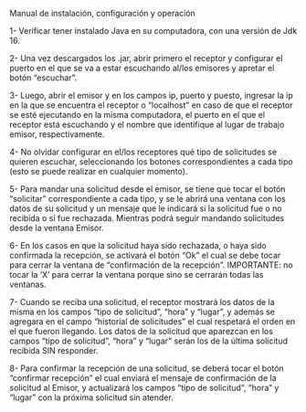 Manual de instalación, configuración y operación

1- Verificar tener instalado Java en su computadora, con una versión de Jdk 16. 

2- Una vez descargados los .jar, abrir primero el receptor y configurar el puerto en el que se va a estar escuchando al/los emisores y apretar el botón “escuchar”. 

3- Luego, abrir el emisor y en los campos ip, puerto y puesto, ingresar la ip en la que se encuentra el receptor o “localhost” en caso de que el receptor se esté ejecutando en la misma computadora, el puerto en el que el receptor está escuchando y el nombre que identifique al lugar de trabajo emisor, respectivamente.

4- No olvidar configurar en el/los receptores qué tipo de solicitudes se quieren escuchar, seleccionando los botones correspondientes a cada tipo (esto se puede realizar en cualquier momento).

5- Para mandar una solicitud desde el emisor, se tiene que tocar el botón “solicitar” correspondiente a cada tipo, y se le abrirá una ventana con los datos de su solicitud y un mensaje que le indicará si la solicitud fue o no recibida o si fue rechazada. Mientras podrá seguir mandando solicitudes desde la ventana Emisor.

6- En los casos en que la solicitud haya sido rechazada, o haya sido confirmada la recepción, se activará el botón “Ok” el cual se debe tocar para cerrar la ventana de “confirmación de la recepción”. IMPORTANTE: no tocar la ‘X’ para cerrar la ventana porque sino se cerrarán todas las ventanas.

7- Cuando se reciba una solicitud, el receptor mostrará los datos de la misma en los campos “tipo de solicitud”, “hora” y “lugar”, y además se agregara en el campo “historial de solicitudes” el cual respetará el orden en el que fueron llegando. Los datos de la solicitud que aparezcan en los campos “tipo de solicitud”, “hora” y “lugar” serán los de la última solicitud recibida SIN responder.

8- Para confirmar la recepción de una solicitud, se deberá tocar el botón “confirmar recepción” el cual enviará el mensaje de confirmación de la solicitud al Emisor, y actualizará los campos “tipo de solicitud”, “hora” y “lugar” con la próxima solicitud sin atender.
